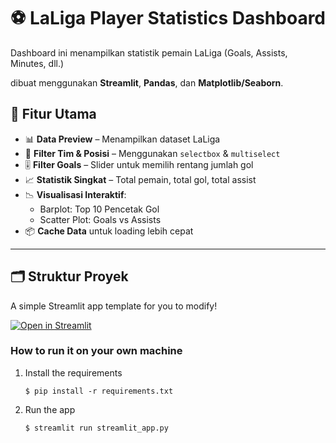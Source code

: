 # ⚽ LaLiga Player Statistics Dashboard  

Dashboard ini menampilkan statistik pemain LaLiga (Goals, Assists, Minutes, dll.)  

dibuat menggunakan **Streamlit**, **Pandas**, dan **Matplotlib/Seaborn**.

## 🚀 Fitur Utama

- 📊 **Data Preview** – Menampilkan dataset LaLiga
- 🔎 **Filter Tim & Posisi** – Menggunakan `selectbox` & `multiselect`
- 🎚 **Filter Goals** – Slider untuk memilih rentang jumlah gol
- 📈 **Statistik Singkat** – Total pemain, total gol, total assist
- 📉 **Visualisasi Interaktif**:
  - Barplot: Top 10 Pencetak Gol
  - Scatter Plot: Goals vs Assists
- 📦 **Cache Data** untuk loading lebih cepat

---

## 🗂️ Struktur Proyek

A simple Streamlit app template for you to modify!

[![Open in Streamlit](https://static.streamlit.io/badges/streamlit_badge_black_white.svg)](https://blank-app-template.streamlit.app/)

### How to run it on your own machine

1. Install the requirements

   ```
   $ pip install -r requirements.txt
   ```

2. Run the app

   ```
   $ streamlit run streamlit_app.py
   ```
